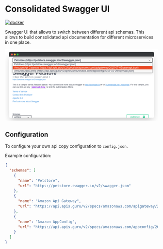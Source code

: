 # Consolidated Swagger UI

[![docker](https://img.shields.io/docker/pulls/gometric/swagger-ui-consolidated.svg?style=flat)](https://hub.docker.com/r/gometric/swagger-ui-consolidated/)

Swagger UI that allows to switch between different api schemas.
This allows to build consolidated api documentation for different microservices in one place.

![Opcache dashboard](https://github.com/GoMetric/swagger-ui-consolidated/blob/master/docs/ui.png?raw=true&1)

## Configuration

To configure your own api copy configuration to `config.json`.

Example configuration:

```json
{
  "schemas": [
    {
      "name": "Petstore",
      "url": "https://petstore.swagger.io/v2/swagger.json"
    },
    {
      "name": "Amazon Api Gateway",
      "url": "https://api.apis.guru/v2/specs/amazonaws.com/apigateway/2015-07-09/openapi.json"
    },
    {
      "name": "Amazon AppConfig",
      "url": "https://api.apis.guru/v2/specs/amazonaws.com/appconfig/2019-10-09/openapi.json"
    }
  ]
}
```
